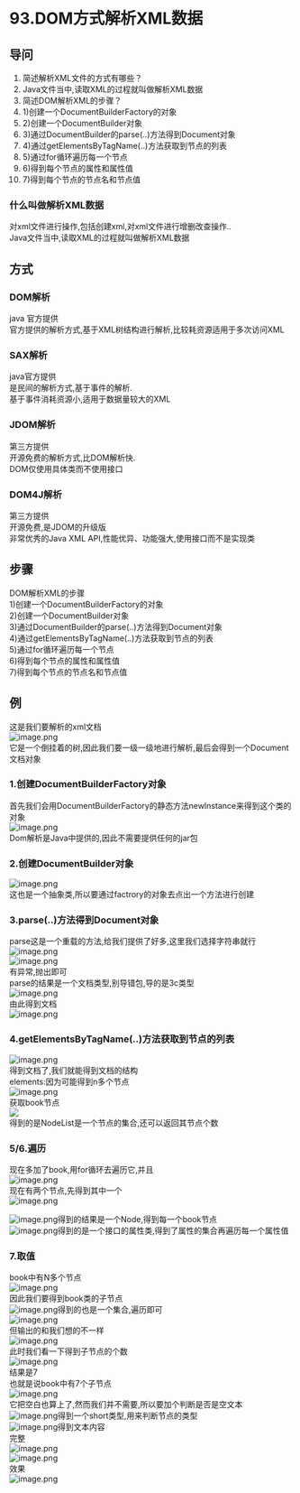 # 93.DOM方式解析XML数据

<a name="ar2hA"></a>
## 导问
1. 简述解析XML文件的方式有哪些？
  1. Java文件当中,读取XML的过程就叫做解析XML数据
2. 简述DOM解析XML的步骤？
  1. 1)创建一个DocumentBuilderFactory的对象
  1. 2)创建一个DocumentBuilder对象
  1. 3)通过DocumentBuilder的parse(..)方法得到Document对象
  1. 4)通过getElementsByTagName(..)方法获取到节点的列表
  1. 5)通过for循环遍历每一个节点
  1. 6)得到每个节点的属性和属性值
  1. 7)得到每个节点的节点名和节点值


<a name="ZSnRe"></a>
### 什么叫做解析XML数据
对xml文件进行操作,包括创建xml,对xml文件进行增删改查操作..<br />Java文件当中,读取XML的过程就叫做解析XML数据

<a name="Enwkj"></a>
## 方式
<a name="Xx7EK"></a>
### DOM解析
java 官方提供<br />官方提供的解析方式,基于XML树结构进行解析,比较耗资源适用于多次访问XML
<a name="E48fw"></a>
### SAX解析
java官方提供<br />是民间的解析方式,基于事件的解析.<br />基于事件消耗资源小,适用于数据量较大的XML
<a name="2UpwZ"></a>
### JDOM解析
第三方提供<br />开源免费的解析方式,比DOM解析快.<br />DOM仅使用具体类而不使用接口
<a name="HP0Hm"></a>
### DOM4J解析
第三方提供<br />开源免费,是JDOM的升级版<br />非常优秀的Java XML API,性能优异、功能强大,使用接口而不是实现类


<a name="IEzth"></a>
## 步骤
DOM解析XML的步骤<br />1)创建一个DocumentBuilderFactory的对象<br />2)创建一个DocumentBuilder对象<br />3)通过DocumentBuilder的parse(..)方法得到Document对象<br />4)通过getElementsByTagName(..)方法获取到节点的列表<br />5)通过for循环遍历每一个节点<br />6)得到每个节点的属性和属性值<br />7)得到每个节点的节点名和节点值


<a name="1OGMy"></a>
## 例
这是我们要解析的xml文档<br />![image.png](https://cdn.nlark.com/yuque/0/2019/png/349894/1560302124293-0621fcf6-1f98-4c97-b54e-bb132df3235d.png#align=left&display=inline&height=145&name=image.png&originHeight=289&originWidth=683&size=171913&status=done&width=341.5)<br />它是一个倒挂着的树,因此我们要一级一级地进行解析,最后会得到一个Document文档对象
<a name="E0dfs"></a>
### 1.创建DocumentBuilderFactory对象
首先我们会用DocumentBuilderFactory的静态方法newInstance来得到这个类的对象<br />![image.png](https://cdn.nlark.com/yuque/0/2019/png/349894/1560302480908-11cd2553-b327-4abf-8593-509dcdde1152.png#align=left&display=inline&height=83&name=image.png&originHeight=165&originWidth=1083&size=186521&status=done&width=541.5)<br />Dom解析是Java中提供的,因此不需要提供任何的jar包
<a name="RSKvy"></a>
### 2.创建DocumentBuilder对象
![image.png](https://cdn.nlark.com/yuque/0/2019/png/349894/1560302631270-2acc32d6-cf06-400a-b952-bb4e01dbfa75.png#align=left&display=inline&height=31&name=image.png&originHeight=62&originWidth=783&size=65617&status=done&width=391.5)<br />这也是一个抽象类,所以要通过factrory的对象去点出一个方法进行创建
<a name="Raqqa"></a>
### 3.parse(..)方法得到Document对象
parse这是一个重载的方法,给我们提供了好多,这里我们选择字符串就行<br />![image.png](https://cdn.nlark.com/yuque/0/2019/png/349894/1560302675530-b37767de-021c-486b-9fae-606853b72f33.png#align=left&display=inline&height=92&name=image.png&originHeight=183&originWidth=520&size=121497&status=done&width=260)<br />![image.png](https://cdn.nlark.com/yuque/0/2019/png/349894/1560302726435-9ebe0ccd-71eb-499a-b4cb-a44b478b86e4.png#align=left&display=inline&height=33&name=image.png&originHeight=66&originWidth=1013&size=78594&status=done&width=506.5)<br />有异常,抛出即可<br />parse的结果是一个文档类型,别导错包,导的是3c类型<br />![image.png](https://cdn.nlark.com/yuque/0/2019/png/349894/1560302795934-2e6e46d5-c049-4bbf-890d-e8a0443b0c66.png#align=left&display=inline&height=146&name=image.png&originHeight=292&originWidth=427&size=53090&status=done&width=213.5)<br />由此得到文档<br />![image.png](https://cdn.nlark.com/yuque/0/2019/png/349894/1560302818252-37b17dd9-82d8-4012-8d49-2308c57599c8.png#align=left&display=inline&height=33&name=image.png&originHeight=65&originWidth=917&size=79249&status=done&width=458.5)
<a name="pkpQW"></a>
### 4.getElementsByTagName(..)方法获取到节点的列表
![image.png](https://cdn.nlark.com/yuque/0/2019/png/349894/1560302928034-700ea090-9c39-4f84-b080-91e3ae07c9a6.png#align=left&display=inline&height=19&name=image.png&originHeight=37&originWidth=732&size=43962&status=done&width=366)<br />得到文档了,我们就能得到文档的结构<br />elements:因为可能得到n多个节点<br />![image.png](https://cdn.nlark.com/yuque/0/2019/png/349894/1560302902061-7a784af5-f7c7-48e2-b97c-3d322c1484a2.png#align=left&display=inline&height=143&name=image.png&originHeight=286&originWidth=641&size=160539&status=done&width=320.5)<br />获取book节点<br />![](https://cdn.nlark.com/yuque/0/2019/png/349894/1560303006714-2f0dc4cb-840b-4481-8bbf-e8dedec1ad4d.png#align=left&display=inline&height=48&originHeight=96&originWidth=843&status=done&width=421)<br />得到的是NodeList是一个节点的集合,还可以返回其节点个数

<a name="cXiK6"></a>
### 5/6.遍历
现在多加了book,用for循环去遍历它,并且<br />![image.png](https://cdn.nlark.com/yuque/0/2019/png/349894/1560303089277-6e46f010-06d3-4a60-8a08-0f620e534f60.png#align=left&display=inline&height=85&name=image.png&originHeight=170&originWidth=705&size=99241&status=done&width=352.5)<br />现在有两个节点,先得到其中一个<br />![image.png](https://cdn.nlark.com/yuque/0/2019/png/349894/1560303252723-5457aab0-5049-49bd-acb4-f38df3ebd4ca.png#align=left&display=inline&height=180&name=image.png&originHeight=360&originWidth=1217&size=303703&status=done&width=608.5)

![image.png](https://cdn.nlark.com/yuque/0/2019/png/349894/1560303140772-ad25626c-7413-4631-881b-0450fd1e0792.png#align=left&display=inline&height=19&name=image.png&originHeight=38&originWidth=261&size=19317&status=done&width=130.5)得到的结果是一个Node,得到每一个book节点<br />![image.png](https://cdn.nlark.com/yuque/0/2019/png/349894/1560303189351-1a84edb8-c060-42dc-a184-812ade3bb474.png#align=left&display=inline&height=18&name=image.png&originHeight=36&originWidth=325&size=22463&status=done&width=162.5)得到的是一个接口的属性类,得到了属性的集合再遍历每一个属性值

<a name="wPpEG"></a>
### 7.取值
book中有N多个节点<br />![image.png](https://cdn.nlark.com/yuque/0/2019/png/349894/1560303327152-85fe2d2e-4154-4e2b-819b-ae5eb42b5299.png#align=left&display=inline&height=81&name=image.png&originHeight=161&originWidth=443&size=86896&status=done&width=221.5)<br />因此我们要得到book类的子节点<br />![image.png](https://cdn.nlark.com/yuque/0/2019/png/349894/1560303437068-dc6da60e-d6a5-4c19-b119-9f8609f8ec11.png#align=left&display=inline&height=22&name=image.png&originHeight=43&originWidth=447&size=36644&status=done&width=223.5)得到的也是一个集合,遍历即可<br />![image.png](https://cdn.nlark.com/yuque/0/2019/png/349894/1560303499166-b54399f7-51f7-4f7c-a22e-1cef9ec839ce.png#align=left&display=inline&height=166&name=image.png&originHeight=331&originWidth=835&size=258586&status=done&width=417.5)<br />但输出的和我们想的不一样<br />![image.png](https://cdn.nlark.com/yuque/0/2019/png/349894/1560303541716-f7cfc36e-2d1c-453b-841d-4aa5eecb7b0e.png#align=left&display=inline&height=292&name=image.png&originHeight=584&originWidth=301&size=123351&status=done&width=150.5)<br />此时我们看一下得到子节点的个数<br />![image.png](https://cdn.nlark.com/yuque/0/2019/png/349894/1560303581171-9d1f8615-4fa8-479a-b417-827c1a55ce7e.png#align=left&display=inline&height=105&name=image.png&originHeight=210&originWidth=898&size=197930&status=done&width=449)<br />结果是7<br />也就是说book中有7个子节点<br />![image.png](https://cdn.nlark.com/yuque/0/2019/png/349894/1560303733037-7dc6eeac-e996-4348-858c-d587db50c4df.png#align=left&display=inline&height=82&name=image.png&originHeight=163&originWidth=564&size=78849&status=done&width=282)<br />它把空白也算上了,然而我们并不需要,所以要加个判断是否是空文本<br />![image.png](https://cdn.nlark.com/yuque/0/2019/png/349894/1560303807185-dd2e1d09-8b06-49ab-9bbe-9728906bab05.png#align=left&display=inline&height=19&name=image.png&originHeight=38&originWidth=545&size=37028&status=done&width=272.5)得到一个short类型,用来判断节点的类型<br />![image.png](https://cdn.nlark.com/yuque/0/2019/png/349894/1560303838354-99166175-4eb2-4ea9-bed4-f3f15d14cc56.png#align=left&display=inline&height=33&name=image.png&originHeight=65&originWidth=419&size=32010&status=done&width=209.5)得到文本内容<br />完整<br />![image.png](https://cdn.nlark.com/yuque/0/2019/png/349894/1560303882593-2f0597c0-0a72-4c51-a29b-35201466c6b6.png#align=left&display=inline&height=238&name=image.png&originHeight=475&originWidth=1050&size=428976&status=done&width=525)<br />![image.png](https://cdn.nlark.com/yuque/0/2019/png/349894/1560303865612-ae350377-13c4-4090-8657-053396b7451b.png#align=left&display=inline&height=25&name=image.png&originHeight=50&originWidth=972&size=71566&status=done&width=486)<br />效果<br />![image.png](https://cdn.nlark.com/yuque/0/2019/png/349894/1560303903482-7c332b4c-b528-456a-a516-d19018322364.png#align=left&display=inline&height=227&name=image.png&originHeight=454&originWidth=505&size=189303&status=done&width=252.5)


